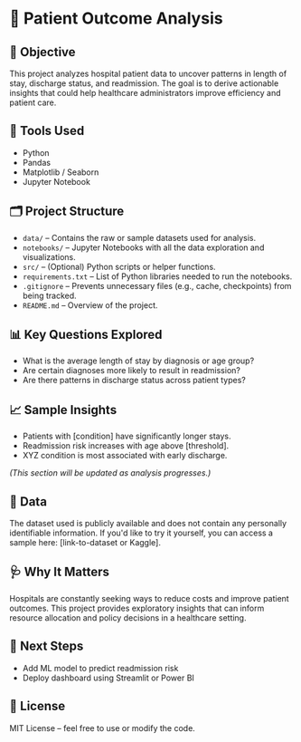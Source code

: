 # 🏥 Patient Outcome Analysis

## 📌 Objective
This project analyzes hospital patient data to uncover patterns in length of stay, discharge status, and readmission. The goal is to derive actionable insights that could help healthcare administrators improve efficiency and patient care.

## 🧰 Tools Used
- Python
- Pandas
- Matplotlib / Seaborn
- Jupyter Notebook

## 🗂️ Project Structure
- `data/` – Contains the raw or sample datasets used for analysis.
- `notebooks/` – Jupyter Notebooks with all the data exploration and visualizations.
- `src/` – (Optional) Python scripts or helper functions.
- `requirements.txt` – List of Python libraries needed to run the notebooks.
- `.gitignore` – Prevents unnecessary files (e.g., cache, checkpoints) from being tracked.
- `README.md` – Overview of the project.

## 📊 Key Questions Explored
- What is the average length of stay by diagnosis or age group?
- Are certain diagnoses more likely to result in readmission?
- Are there patterns in discharge status across patient types?

## 📈 Sample Insights
- Patients with [condition] have significantly longer stays.
- Readmission risk increases with age above [threshold].
- XYZ condition is most associated with early discharge.

*(This section will be updated as analysis progresses.)*

## 📁 Data
The dataset used is publicly available and does not contain any personally identifiable information. If you'd like to try it yourself, you can access a sample here: [link-to-dataset or Kaggle].

## 🩺 Why It Matters
Hospitals are constantly seeking ways to reduce costs and improve patient outcomes. This project provides exploratory insights that can inform resource allocation and policy decisions in a healthcare setting.

## 🚀 Next Steps
- Add ML model to predict readmission risk
- Deploy dashboard using Streamlit or Power BI

## 📜 License
MIT License – feel free to use or modify the code.
